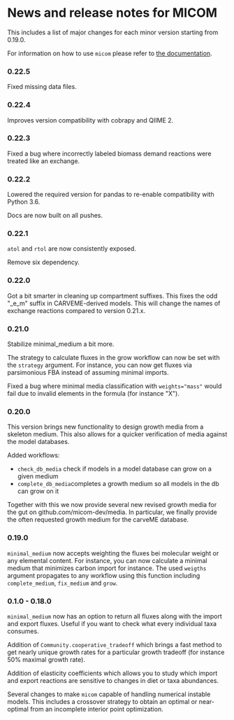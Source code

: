 # News and release notes for MICOM

This includes a list of major changes for each minor version starting from 0.19.0.

For information on how to use `micom` please refer to
[the documentation](https://micom-dev.github.io/micom).

### 0.22.5

Fixed missing data files.

### 0.22.4

Improves version compatibility with cobrapy and QIIME 2.

### 0.22.3

Fixed a bug where incorrectly labeled biomass demand reactions were treated like an
exchange.

### 0.22.2

Lowered the required version for pandas to re-enable compatibility with Python 3.6.

Docs are now built on all pushes.

### 0.22.1

`atol` and `rtol` are now consistently exposed.

Remove six dependency.

### 0.22.0

Got a bit smarter in cleaning up compartment suffixes. This fixes the odd "_e_m" suffix
in CARVEME-derived models. This will change the names of exchange reactions compared
to version 0.21.x.

### 0.21.0

Stabilize minimal_medium a bit more.

The strategy to calculate fluxes in the grow workflow can now be set with the
`strategy` argument. For instance, you can now get fluxes via parsimonious FBA instead of
assuming minimal imports.

Fixed a bug where minimal media classification with `weights="mass"` would fail due to
invalid elements in the formula (for instance "X").

### 0.20.0

This version brings new functionality to design growth media from a skeleton medium.
This also allows for a quicker verification of media against the model databases.

Added workflows:

- `check_db_media` check if models in a model database can grow on a given medium
- `complete_db_media`completes a growth medium so all models in the db can grow on it

Together with this we now provide several new revised growth media for the gut on
github.com/micom-dev/media. In particular, we finally provide the often requested growth
medium for the carveME database.

### 0.19.0

`minimal_medium` now accepts weighting the fluxes bei molecular weight or
any elemental content. For instance, you can now calculate a minimal medium that
minimizes carbon import for instance. The used `weigths` argument propagates
to any workflow using this function including `complete_medium`, `fix_medium`
and `grow`.

### 0.1.0 - 0.18.0

`minimal_medium` now has an option to return all fluxes along with the
import and export fluxes. Useful if you want to check what every individual
taxa consumes.

Addition of `Community.cooperative_tradeoff` which brings a fast method to
get nearly unique growth rates for a particular growth tradeoff (for instance
50% maximal growth rate).

Addition of elasticity coefficients which allows you to study which import
and export reactions are sensitive to changes in diet or taxa abundances.

Several changes to make `micom` capable of handling numerical instable models.
This includes a crossover strategy to obtain an optimal or near-optimal
from an incomplete interior point optimization.
